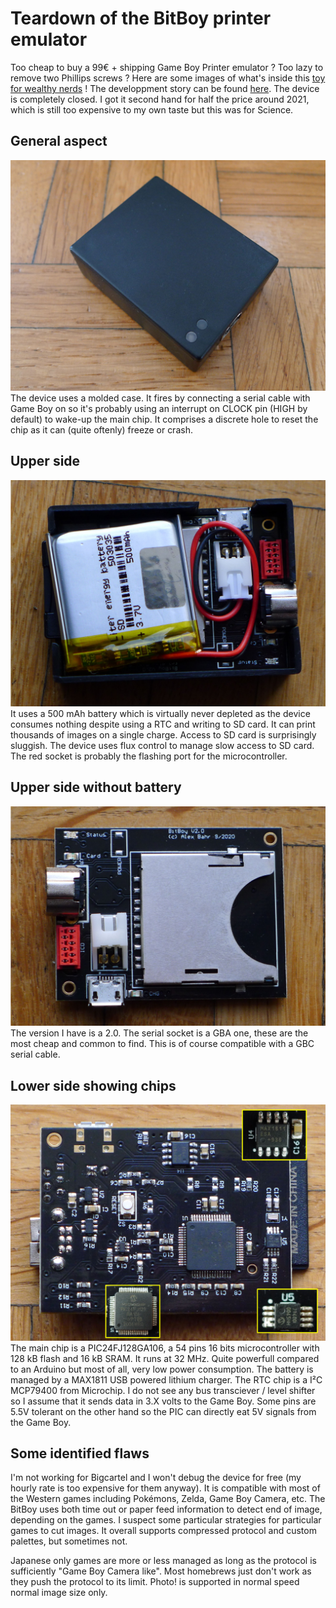 # Teardown of the BitBoy printer emulator

Too cheap to buy a 99€ + shipping Game Boy Printer emulator ? Too lazy to remove two Phillips screws ? Here are some images of what's inside this [toy for wealthy nerds](https://gameboyphoto.bigcartel.com/) ! The developpment story can be found [here](/Datasheets/BitBoy_Project_Development_Brief_V2.0.pdf). The device is completely closed. I got it second hand for half the price around 2021, which is still too expensive to my own taste but this was for Science.

## General aspect
![](/Images/BitBoy_1.png)
The device uses a molded case. It fires by connecting a serial cable with Game Boy on so it's probably using an interrupt on CLOCK pin (HIGH by default) to wake-up the main chip. It comprises a discrete hole to reset the chip as it can (quite oftenly) freeze or crash.

## Upper side
![](/Images/BitBoy_2.png)
It uses a 500 mAh battery which is virtually never depleted as the device consumes nothing despite using a RTC and writing to SD card. It can print thousands of images on a single charge. Access to SD card is surprisingly sluggish. The device uses flux control to manage slow access to SD card. The red socket is probably the flashing port for the microcontroller.

## Upper side without battery
![](/Images/BitBoy_3.png)
The version I have is a 2.0. The serial socket is a GBA one, these are the most cheap and common to find. This is of course compatible with a GBC serial cable.

## Lower side showing chips
![](/Images/BitBoy_4.png)
The main chip is a PIC24FJ128GA106, a 54 pins 16 bits microcontroller with 128 kB flash and 16 kB SRAM. It runs at 32 MHz. Quite powerfull compared to an Arduino but most of all, very low power consumption. The battery is managed by a MAX1811 USB powered lithium charger. The RTC chip is a I²C MCP79400 from Microchip. I do not see any bus transciever / level shifter so I assume that it sends data in 3.X volts to the Game Boy. Some pins are 5.5V tolerant on the other hand so the PIC can directly eat 5V signals from the Game Boy.

## Some identified flaws

I'm not working for Bigcartel and I won't debug the device for free (my hourly rate is too expensive for them anyway). It is compatible with most of the Western games including Pokémons, Zelda, Game Boy Camera, etc. The BitBoy uses both time out or paper feed information to detect end of image, depending on the games. I suspect some particular strategies for particular games to cut images. It overall supports compressed protocol and custom palettes, but sometimes not.

Japanese only games are more or less managed as long as the protocol is sufficiently "Game Boy Camera like". Most homebrews just don't work as they push the protocol to its limit. Photo! is supported in normal speed normal image size only.
